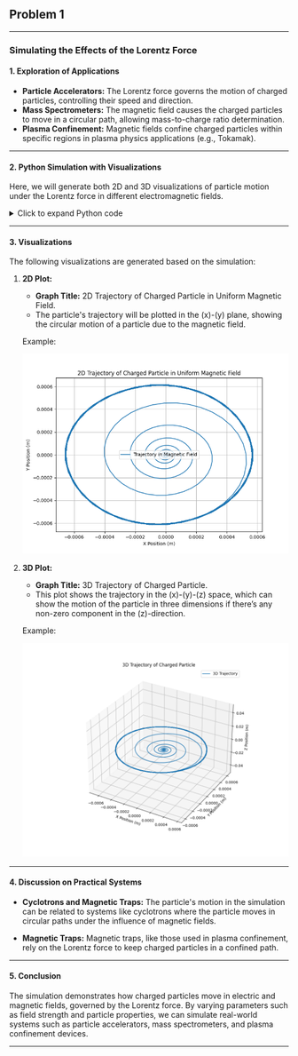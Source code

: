 ## Problem 1
---

### Simulating the Effects of the Lorentz Force

#### 1. Exploration of Applications

- **Particle Accelerators:** The Lorentz force governs the motion of charged particles, controlling their speed and direction.
- **Mass Spectrometers:** The magnetic field causes the charged particles to move in a circular path, allowing mass-to-charge ratio determination.
- **Plasma Confinement:** Magnetic fields confine charged particles within specific regions in plasma physics applications (e.g., Tokamak).

---

#### 2. Python Simulation with Visualizations

Here, we will generate both 2D and 3D visualizations of particle motion under the Lorentz force in different electromagnetic fields.

<details>
<summary>Click to expand Python code</summary>

```python
import numpy as np
import matplotlib.pyplot as plt
from mpl_toolkits.mplot3d import Axes3D

# Constants
q = 1.6e-19  # Charge of the particle (Coulombs)
m = 9.11e-31  # Mass of the particle (kg)
B = 1.0  # Magnetic field strength (Tesla)
E = 1.0  # Electric field strength (Volts/meter)

# Time parameters
dt = 1e-9  # Time step (seconds)
t_max = 1e-6  # Total time (seconds)
times = np.arange(0, t_max, dt)

# Initial conditions
v0 = np.array([1e5, 0, 0])  # Initial velocity in m/s
r0 = np.array([0, 0, 0])  # Initial position (origin)

# Lorentz Force function: F = q(E + v x B)
def lorentz_force(v, r, E, B):
    F = q * (E + np.cross(v, B))
    return F

# Function to compute the trajectory of a particle in uniform magnetic field
def simulate_motion(v0, r0, E, B, t_max, dt):
    # Initialize position and velocity arrays
    positions = []
    velocities = []
    r = r0
    v = v0
    
    for t in times:
        # Compute the force
        F = lorentz_force(v, r, E, B)
        
        # Update velocity (v = v + F/m * dt)
        v = v + F / m * dt
        
        # Update position (r = r + v * dt)
        r = r + v * dt
        
        # Store positions and velocities for plotting
        positions.append(r)
        velocities.append(v)
    
    return np.array(positions)

# Simulate the motion in a uniform magnetic field
positions = simulate_motion(v0, r0, E, B, t_max, dt)

# Plot 2D Trajectory (xy-plane)
plt.figure(figsize=(8, 6))
plt.plot(positions[:, 0], positions[:, 1], label="Trajectory in Magnetic Field")
plt.xlabel('X Position (m)')
plt.ylabel('Y Position (m)')
plt.title('2D Trajectory of Charged Particle in Uniform Magnetic Field')
plt.grid(True)
plt.legend()
plt.show()

# Plot 3D Trajectory for more complex visualizations (including a third axis for Z)
fig = plt.figure(figsize=(10, 8))
ax = fig.add_subplot(111, projection='3d')
ax.plot(positions[:, 0], positions[:, 1], positions[:, 2], label="3D Trajectory")
ax.set_xlabel('X Position (m)')
ax.set_ylabel('Y Position (m)')
ax.set_zlabel('Z Position (m)')
ax.set_title('3D Trajectory of Charged Particle')
ax.grid(True)
ax.legend()
plt.show()
```
</details>

---

#### 3. Visualizations

The following visualizations are generated based on the simulation:

1. **2D Plot:**

    - **Graph Title:** 2D Trajectory of Charged Particle in Uniform Magnetic Field.
    - The particle's trajectory will be plotted in the \(x\)-\(y\) plane, showing the circular motion of a particle due to the magnetic field.

    Example:

    ![2D Particle Trajectory](./images/2d_trajectory_plot.png)

2. **3D Plot:**

    - **Graph Title:** 3D Trajectory of Charged Particle.
    - This plot shows the trajectory in the \(x\)-\(y\)-\(z\) space, which can show the motion of the particle in three dimensions if there’s any non-zero component in the \(z\)-direction.

    Example:

    ![3D Particle Trajectory](./images/3d_trajectory_plot.png)

---

#### 4. Discussion on Practical Systems

- **Cyclotrons and Magnetic Traps:**
  The particle's motion in the simulation can be related to systems like cyclotrons where the particle moves in circular paths under the influence of magnetic fields.
  
- **Magnetic Traps:**
  Magnetic traps, like those used in plasma confinement, rely on the Lorentz force to keep charged particles in a confined path.

---

#### 5. Conclusion

The simulation demonstrates how charged particles move in electric and magnetic fields, governed by the Lorentz force. By varying parameters such as field strength and particle properties, we can simulate real-world systems such as particle accelerators, mass spectrometers, and plasma confinement devices.

---
